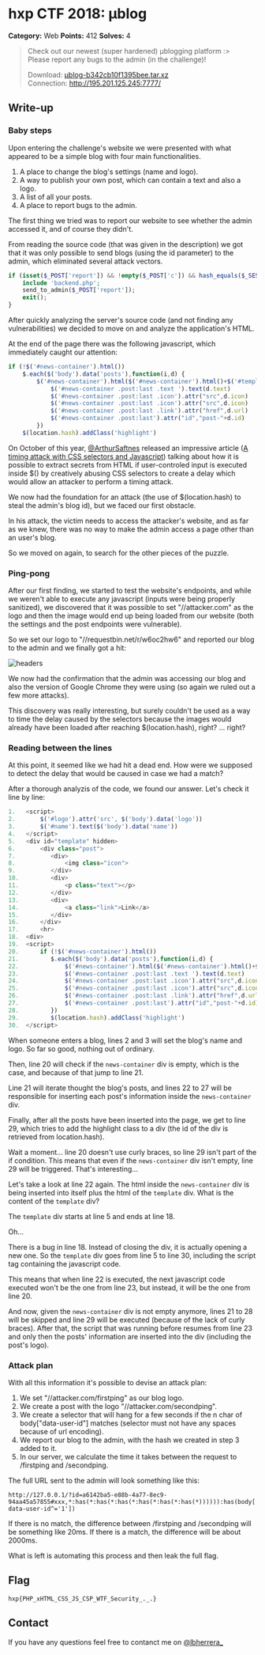 # hxp CTF 2018: µblog

**Category:** Web
**Points:** 412
**Solves:** 4

> Check out our newest (super hardened) µblogging platform :>\
> Please report any bugs to the admin (in the challenge)!
>
> Download: [µblog-b342cb10f1395bee.tar.xz](https://2018.ctf.link/assets/files/%C2%B5blog-b342cb10f1395bee.tar.xz)\
> Connection: http://195.201.125.245:7777/

## Write-up
 
### Baby steps

Upon entering the challenge's website we were presented with what appeared to be a simple blog with four main functionalities.
1. A place to change the blog's settings (name and logo).
2. A way to publish your own post, which can contain a text and also a logo.
3. A list of all your posts.
4. A place to report bugs to the admin.

The first thing we tried was to report our website to see whether the admin accessed it, and of course they didn't.

From reading the source code (that was given in the description) we got that it was only possible to send blogs (using the id parameter) to the admin, which eliminated several attack vectors.
```php
if (isset($_POST['report']) && !empty($_POST['c']) && hash_equals($_SESSION['c'], $_POST['c']) && preg_match('/^http:\/\/127.0.0.1\/\?id=[0-9a-f]{8}-[0-9a-f]{4}-[4][0-9a-f]{3}-[89ab][0-9a-f]{3}-[0-9a-f]{12}/', $_POST['report'])){
    include 'backend.php';
    send_to_admin($_POST['report']);
    exit();
}
```

After quickly analyzing the server's source code (and not finding any vulnerabilities) we decided to move on and analyze the application's HTML.

At the end of the page there was the following javascript, which immediately caught our attention:
```javascript
if (!$('#news-container').html())
    $.each($('body').data('posts'),function(i,d) {
        $('#news-container').html($('#news-container').html()+$('#template').html() )
            $('#news-container .post:last .text ').text(d.text)
            $('#news-container .post:last .icon').attr("src",d.icon)
            $('#news-container .post:last .icon').attr("src",d.icon)
            $('#news-container .post:last .link').attr("href",d.url)
            $('#news-container .post:last').attr("id","post-"+d.id)
        })
    $(location.hash).addClass('highlight')
```

On October of this year, [@ArthurSaftnes](https://twitter.com/ArthurSaftnes) released an impressive article ([A timing attack with CSS selectors and Javascript](https://blog.sheddow.xyz/css-timing-attack/)) talking about how it is possible to extract secrets from HTML
if user-controled input is executed inside $() by creatively abusing CSS selectors to create a delay which would allow an attacker to perform a timing attack.

We now had the foundation for an attack (the use of $(location.hash) to steal the admin's blog id), but we faced our first obstacle.

In his attack, the victim needs to access the attacker's website, and as far as we knew, there was no way to make the admin access a page other than an user's blog.

So we moved on again, to search for the other pieces of the puzzle.

### Ping-pong

After our first finding, we started to test the website's endpoints, and while we weren't able to execute any javascript (inputs were being properly sanitized), we discovered that it was possible to set "//attacker.com" as the logo and then the image would end up being loaded from our website (both the settings and the post endpoints were vulnerable).

So we set our logo to "//requestbin.net/r/w6oc2hw6" and reported our blog to the admin and we finally got a hit:

![headers](https://i.imgur.com/MeDD3WF.png)

We now had the confirmation that the admin was accessing our blog and also the version of Google Chrome they were using (so again we ruled out a few more attacks).

This discovery was really interesting, but surely couldn't be used as a way to time the delay caused by the selectors because the images would already have been loaded after reaching $(location.hash), right? ... right?

### Reading between the lines

At this point, it seemed like we had hit a dead end. How were we supposed to detect the delay that would be caused in case we had a match?

After a thorough analyzis of the code, we found our answer. Let's check it line by line:

```javascript
1.   <script>
2.       $('#logo').attr('src', $('body').data('logo'))
3.       $('#name').text($('body').data('name'))
4.   </script>
5.   <div id="template" hidden>
6.       <div class="post">
7.          <div>
8.              <img class="icon">
9.          </div>
10.         <div>
11.             <p class="text"></p>
12.         </div>
13.         <div>
14.             <a class="link">Link</a>
15.         </div>
16.      </div>
17.      <hr>
18.  <div>
19.  <script>
20.      if (!$('#news-container').html())
21.         $.each($('body').data('posts'),function(i,d) {
22.             $('#news-container').html($('#news-container').html()+$('#template').html() )
23.             $('#news-container .post:last .text ').text(d.text)
24.             $('#news-container .post:last .icon').attr("src",d.icon)
25.             $('#news-container .post:last .icon').attr("src",d.icon)
26.             $('#news-container .post:last .link').attr("href",d.url)
27.             $('#news-container .post:last').attr("id","post-"+d.id)
28.         })
29.         $(location.hash).addClass('highlight')
30.  </script>
```

When someone enters a blog, lines 2 and 3 will set the blog's name and logo. So far so good, nothing out of ordinary.

Then, line 20 will check if the ```news-container``` div is empty, which is the case, and because of that jump to line 21.

Line 21 will iterate thought the blog's posts, and lines 22 to 27 will be responsible for inserting each post's information inside the ```news-container``` div.

Finally, after all the posts have been inserted into the page, we get to line 29, which tries to add the highlight class to a div (the id of the div is retrieved from location.hash).

Wait a moment... line 20 doesn't use curly braces, so line 29 isn't part of the if condition. This means that even if the ```news-container``` div isn't empty, line 29 will be triggered. That's interesting...

Let's take a look at line 22 again. The html inside the ```news-container``` div is being inserted into itself plus the html of the ```template``` div. What is the content of the ```template``` div?

The ```template``` div starts at line 5 and ends at line 18.

Oh...

There is a bug in line 18. Instead of closing the div, it is actually opening a new one. So the ```template``` div goes from line 5 to line 30, including the script tag containing the javascript code.

This means that when line 22 is executed, the next javascript code executed won't be the one from line 23, but instead, it will be the one from line 20.

And now, given the ```news-container``` div is not empty anymore, lines 21 to 28 will be skipped and line 29 will be executed (because of the lack of curly braces). After that, the script that was running before resumes from line 23 and only then the posts' information are inserted into the div (including the post's logo).

### Attack plan

With all this information it's possible to devise an attack plan:

1. We set "//attacker.com/firstping" as our blog logo.
2. We create a post with the logo "//attacker.com/secondping".
3. We create a selector that will hang for a few seconds if the n char of body["data-user-id"] matches (selector must not have any spaces because of url encoding).
4. We report our blog to the admin, with the hash we created in step 3 added to it.
4. In our server, we calculate the time it takes between the request to /firstping and /secondping.

The full URL sent to the admin will look something like this:

```http://127.0.0.1/?id=a6142ba5-e88b-4a77-8ec9-94aa45a57855#xxx,*:has(*:has(*:has(*:has(*:has(*:has(*)))))):has(body[data-user-id^='1'])```

If there is no match, the difference between /firstping and /secondping will be something like 20ms. If there is a match, the difference will be about 2000ms.

What is left is automating this process and then leak the full flag.

## Flag

```hxp{PHP_xHTML_CSS_JS_CSP_WTF_Security_._.}```

## Contact

If you have any questions feel free to contanct me on [@lbherrera_](https://twitter.com/lbherrera_)
